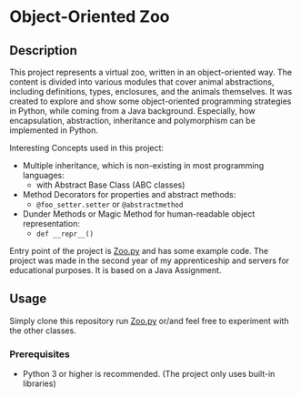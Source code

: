 # Object-Oriented Zoo


## Description
This project represents a virtual zoo, written in an object-oriented way.
The content is divided into various modules that cover animal abstractions, including definitions, types, enclosures, and the animals themselves.
It was created to explore and show some object-oriented programming strategies in Python, while coming from a Java background.
Especially, how encapsulation, abstraction, inheritance and polymorphism can be implemented in Python.


Interesting Concepts used in this project:
* Multiple inheritance, which is non-existing in most programming languages:
  * with Abstract Base Class (ABC classes)
* Method Decorators for properties and abstract methods:
  * `@foo_setter.setter` or `@abstractmethod`
* Dunder Methods or Magic Method for human-readable object representation: 
  * `def __repr__()`

Entry point of the project is [Zoo.py](Zoo.py) and has some example code.
The project was made in the second year of my apprenticeship and servers for educational purposes. It is based on a Java Assignment. 

## Usage
Simply clone this repository run [Zoo.py](Zoo.py) or/and feel free to experiment with the other classes.

### Prerequisites
* Python 3 or higher is recommended. (The project only uses built-in libraries)
